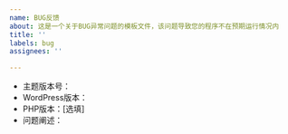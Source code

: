 ```yaml
---
name: BUG反馈
about: 这是一个关于BUG异常问题的模板文件，该问题导致您的程序不在预期运行情况内
title: ''
labels: bug
assignees: ''

---
```


- 主题版本号：
- WordPress版本：
- PHP版本：[选填]
- 问题阐述：
